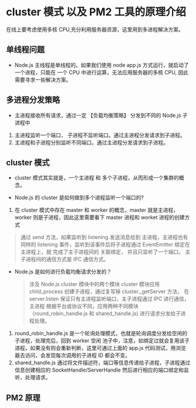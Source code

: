 # cluster 模式 以及 PM2 工具的原理介绍

在线上要考虑使用多核 CPU,充分利用服务器资源，这里用到多进程解决方案。

## 单线程问题

- Node.js 主线程是单线程的。如果我们使用 node app.js 方式运行，就启动了一个进程，只能在
  一个 CPU 中进行运算，无法应用服务器的多核 CPU, 因此需要寻求一些解决方案。

## 多进程分发策略

- 主进程接收所有请求，通过一定 【负载均衡策略】 分发到不同的 Node.js 子进程中

1. 主进程监听一个端口， 子进程不监听端口。通过主进程分发请求到子进程。
2. 主进程和子进程分别监听不同端口，通过主进程分发请求到子进程。

## cluster 模式

- cluster 模式其实就是，一个主进程 和 多个子进程，从而形成一个集群的概念。

- Node.js 的 cluster 是如何做到多个进程监听一个端口的?

1. 在 cluster 模式中存在 master 和 worker 的概念，master 就是主进程，
   worker 则是子进程，因此这里需要看下 master 进程和 worket 进程的创建方式

> 通过 send 方法，如果监听到 listening 发送消息给到 主进程，主进程也有同样的
> listening 事件，监听到该事件后将子进程通过 EventEmitter 绑定在主进程上，就
> 完成了主子进程间的 关联绑定， 并且只监听了一个端口。 主子进程间的通信方式是
> IPC 通信方式。

- Node.js 是如何进行负载均衡请求分发的？
  > 涉及 Node.js cluster 模块中的两个模块
  > cluster 模块应用 child_process 创建子进程，通过复写掉 cluster.\_getServer 方法，
  > 在 server.listen 保证只有主进程监听端口，主子进程通过 IPC 进行通信，主进程
  > 根据平台或协议不同，应用两种不同模块（round_robin_handle.js 和 shared_handle.js)
  > 进行请求分发给子进程处理。

1. round_robin_handle.js
   是一个轮询处理模式，也就是轮询调度分发给空闲的子进程，处理完后，回到 worker 空闲
   池子中，注意，如绑定过就会复用该子进程，如果没有则会重新判断，这里可通过上面的 app.js
   代码测试，用浏览器去访问，会发现每次调用的子进程 ID 都会不变。
2. shared_handle.js
   通过将文件描述符，端口等信息传递给子进程，子进程通过信息创建相应的 SocketHandle/ServerHandle
   然后进行相应的端口绑定和监听，处理请求。

## PM2 原理
